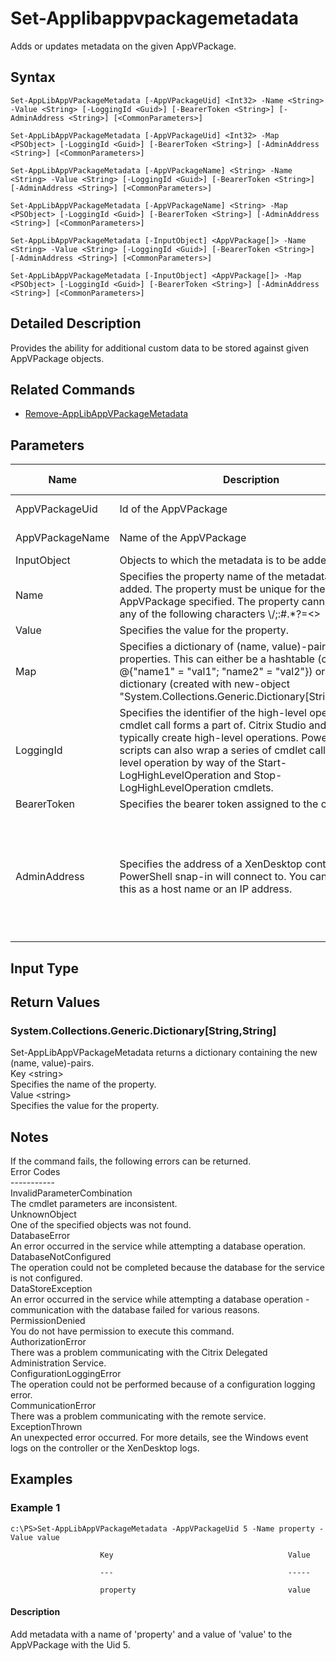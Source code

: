 ﻿
# Set-Applibappvpackagemetadata
Adds or updates metadata on the given AppVPackage.
## Syntax
```
Set-AppLibAppVPackageMetadata [-AppVPackageUid] <Int32> -Name <String> -Value <String> [-LoggingId <Guid>] [-BearerToken <String>] [-AdminAddress <String>] [<CommonParameters>]

Set-AppLibAppVPackageMetadata [-AppVPackageUid] <Int32> -Map <PSObject> [-LoggingId <Guid>] [-BearerToken <String>] [-AdminAddress <String>] [<CommonParameters>]

Set-AppLibAppVPackageMetadata [-AppVPackageName] <String> -Name <String> -Value <String> [-LoggingId <Guid>] [-BearerToken <String>] [-AdminAddress <String>] [<CommonParameters>]

Set-AppLibAppVPackageMetadata [-AppVPackageName] <String> -Map <PSObject> [-LoggingId <Guid>] [-BearerToken <String>] [-AdminAddress <String>] [<CommonParameters>]

Set-AppLibAppVPackageMetadata [-InputObject] <AppVPackage[]> -Name <String> -Value <String> [-LoggingId <Guid>] [-BearerToken <String>] [-AdminAddress <String>] [<CommonParameters>]

Set-AppLibAppVPackageMetadata [-InputObject] <AppVPackage[]> -Map <PSObject> [-LoggingId <Guid>] [-BearerToken <String>] [-AdminAddress <String>] [<CommonParameters>]
```
## Detailed Description
Provides the ability for additional custom data to be stored against given AppVPackage objects.


## Related Commands

* [Remove-AppLibAppVPackageMetadata](./Remove-AppLibAppVPackageMetadata/)
## Parameters
| Name   | Description | Required? | Pipeline Input | Default Value |
| --- | --- | --- | --- | --- |
| AppVPackageUid | Id of the AppVPackage | true | true (ByValue, ByPropertyName) |  |
| AppVPackageName | Name of the AppVPackage | true | true (ByValue, ByPropertyName) |  |
| InputObject | Objects to which the metadata is to be added. | true | true (ByValue) |  |
| Name | Specifies the property name of the metadata to be added. The property must be unique for the AppVPackage specified. The property cannot contain any of the following characters \\/;:#.\*?=&lt;&gt;|\[\]()"' | true | false |  |
| Value | Specifies the value for the property. | true | false |  |
| Map | Specifies a dictionary of (name, value)-pairs for the properties. This can either be a hashtable (created with @{"name1" = "val1"; "name2" = "val2"}) or a string dictionary (created with new-object "System.Collections.Generic.Dictionary\[String,String\]"). | true | true (ByValue) |  |
| LoggingId | Specifies the identifier of the high-level operation this cmdlet call forms a part of. Citrix Studio and Director typically create high-level operations. PowerShell scripts can also wrap a series of cmdlet calls in a high-level operation by way of the Start-LogHighLevelOperation and Stop-LogHighLevelOperation cmdlets. | false | false |  |
| BearerToken | Specifies the bearer token assigned to the calling user | false | false |  |
| AdminAddress | Specifies the address of a XenDesktop controller the PowerShell snap-in will connect to. You can provide this as a host name or an IP address. | false | false | Localhost. Once a value is provided by any cmdlet, this value becomes the default. |

## Input Type

### 

## Return Values

### System.Collections.Generic.Dictionary\[String,String\]
Set-AppLibAppVPackageMetadata returns a dictionary containing the new (name, value)-pairs.<br>                    Key &lt;string&gt;<br>                    Specifies the name of the property.<br>                    Value &lt;string&gt;<br>        Specifies the value for the property.
## Notes
If the command fails, the following errors can be returned.<br>    Error Codes<br>    -----------<br>    InvalidParameterCombination<br>        The cmdlet parameters are inconsistent.<br>    UnknownObject<br>        One of the specified objects was not found.<br>    DatabaseError<br>        An error occurred in the service while attempting a database operation.<br>    DatabaseNotConfigured<br>        The operation could not be completed because the database for the service is not configured.<br>    DataStoreException<br>        An error occurred in the service while attempting a database operation - communication with the database failed for various reasons.<br>    PermissionDenied<br>        You do not have permission to execute this command.<br>    AuthorizationError<br>        There was a problem communicating with the Citrix Delegated Administration Service.<br>    ConfigurationLoggingError<br>        The operation could not be performed because of a configuration logging error.<br>    CommunicationError<br>        There was a problem communicating with the remote service.<br>    ExceptionThrown<br>        An unexpected error occurred.  For more details, see the Windows event logs on the controller or the XenDesktop logs.
## Examples

### Example 1
```
c:\PS>Set-AppLibAppVPackageMetadata -AppVPackageUid 5 -Name property -Value value

                    Key                                       Value

                    ---                                       -----

                    property                                  value
```
#### Description
Add metadata with a name of 'property' and a value of 'value' to the AppVPackage with the Uid 5.
